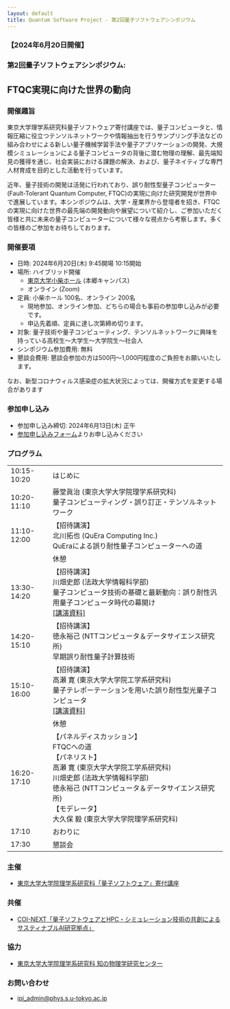 ```yaml
---
layout: default
title: Quantum Software Project - 第2回量子ソフトウェアシンポジウム
---
```


### 【2024年6月20日開催】
### 第2回量子ソフトウェアシンポジウム:
## FTQC実現に向けた世界の動向

### 開催趣旨

東京大学理学系研究科量子ソフトウェア寄付講座では、量子コンピュータと、情報圧縮に役立つテンソルネットワークや情報抽出を行うサンプリング手法などの組み合わせによる新しい量子機械学習手法や量子アプリケーションの開発、大規模シミュレーションによる量子コンピュータの背後に潜む物理の理解、最先端知見の獲得を通じ、社会実装における課題の解決、および、量子ネイティブな専門人材育成を目的とした活動を行っています。

近年、量子技術の開発は活発に行われており、誤り耐性型量子コンピューター(Fault-Tolerant Quantum Computer, FTQC)の実現に向けた研究開発が世界中で進展しています。本シンポジウムは、大学・産業界から登壇者を招き、FTQCの実現に向けた世界の最先端の開発動向や展望について紹介し、ご参加いただく皆様と共に未来の量子コンピューターについて様々な視点から考察します。多くの皆様のご参加をお待ちしております。

### 開催要項

* 日時: 2024年6月20日(木) 9:45開場 10:15開始
* 場所: ハイブリッド開催
   *   [東京大学小柴ホール](https://www.u-tokyo.ac.jp/campusmap/cam01_00_25_j.html) (本郷キャンパス)
   *   オンライン (Zoom)
* 定員: 小柴ホール 100名、オンライン 200名
    * 現地参加、オンライン参加、どちらの場合も事前の参加申し込みが必要です。
    * 申込先着順、定員に達し次第締め切ります。
* 対象: 量子技術や量子コンピューティング、テンソルネットワークに興味を持っている高校生〜大学生〜大学院生〜社会人
* シンポジウム参加費用: 無料
* 懇談会費用: 懇談会参加の方は500円〜1,000円程度のご負担をお願いいたします。

なお、新型コロナウィルス感染症の拡大状況によっては、開催方式を変更する場合があります

### 参加申し込み

* 参加申し込み締切: 2024年6月13日(木) 正午
* [参加申し込みフォーム](https://forms.gle/ZtD9SJZY5dvvJHoj9)よりお申し込みください

### プログラム

<table>
<tr><td>10:15-10:20</td><td>はじめに</td></tr>
<tr><td>10:20-11:10</td><td>藤堂眞治 (東京大学大学院理学系研究科)<br/>量子コンピューティング・誤り訂正・テンソルネットワーク</td></tr>
<tr><td>11:10-12:00</td><td>【招待講演】<br/>北川拓也 (QuEra Computing Inc.)<br/>QuEraによる誤り耐性量子コンピューターへの道</td></tr>
<tr><td></td><td>休憩</td></tr>
<tr><td>13:30-14:20</td><td>【招待講演】<br/>川畑史郎 (法政大学情報科学部)<br/>量子コンピュータ技術の基礎と最新動向：誤り耐性汎用量子コンピュータ時代の幕開け<br/><a href="assets/files/20240620_kawabata.pdf">[講演資料]</a></td></tr>
<tr><td>14:20-15:10</td><td>【招待講演】<br/>徳永裕己 (NTTコンピュータ＆データサイエンス研究所)<br/>早期誤り耐性量子計算技術</td></tr>
<tr><td>15:10-16:00</td><td>【招待講演】<br/>高瀬 寛 (東京大学大学院工学系研究科)<br/>量子テレポーテーションを用いた誤り耐性型光量子コンピュータ<br/><a href="assets/files/20240620_takase.pdf">[講演資料]</a></td></tr>
<tr><td></td><td>休憩</td></tr>
<tr><td>16:20-17:10</td><td>【パネルディスカッション】<br/>
FTQCへの道<br/>【パネリスト】<br/>
高瀬 寛 (東京大学大学院工学系研究科)<br/>
川畑史郎 (法政大学情報科学部)<br/>
徳永裕己 (NTTコンピュータ＆データサイエンス研究所)<br/>
【モデレータ】<br/>
大久保 毅 (東京大学大学院理学系研究科)</td></tr>
<tr><td>17:10</td><td>おわりに</td></tr>
<tr><td>17:30</td><td>懇談会</td></tr>
</table>

### 主催

* [東京大学大学院理学系研究科「量子ソフトウェア」寄付講座](https://qsw.phys.s.u-tokyo.ac.jp)

### 共催

* [COI-NEXT「量子ソフトウェアとHPC・シミュレーション技術の共創によるサスティナブルAI研究拠点」](https://sqai.jp)

### 協力

* [東京大学大学院理学系研究科 知の物理学研究センター](https://www.phys.s.u-tokyo.ac.jp/lp/ipi/)

### お問い合わせ

* [ipi_admin@phys.s.u-tokyo.ac.jp](mailto:ipi_admin@phys.s.u-tokyo.ac.jp)
